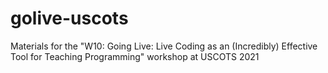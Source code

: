 # golive-uscots
Materials for the "W10: Going Live: Live Coding as an (Incredibly) Effective Tool for Teaching Programming" workshop at USCOTS 2021
